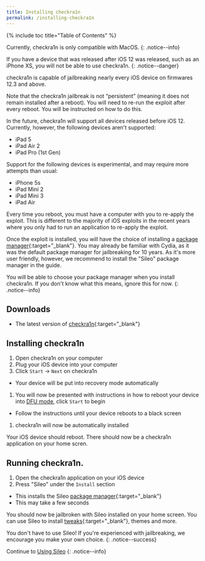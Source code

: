 ```yaml
---
title: Installing checkra1n
permalink: /installing-checkra1n
---
```


{% include toc title="Table of Contents" %}

Currently, checkra1n is only compatible with MacOS.
{: .notice--info}

If you have a device that was released after iOS 12 was released, such as an iPhone XS, you will not be able to use checkra1n.
{: .notice--danger}

checkra1n is capable of jailbreaking nearly every iOS device on firmwares 12.3 and above.

Note that the checkra1n jailbreak is not “persistent” (meaning it does not remain installed after a reboot). You will need to re-run the exploit after every reboot. You will be instructed on how to do this.

In the future, checkra1n will support all devices released before iOS 12. Currently, however, the following devices aren't supported:

  - iPad 5
  - iPad Air 2
  - iPad Pro (1st Gen)

Support for the following devices is experimental, and may require more attempts than usual:

  - iPhone 5s
  - iPad Mini 2
  - iPad Mini 3
  - iPad Air

Every time you reboot, you must have a computer with you to re-apply the exploit. This is different to the majority of iOS exploits in the recent years where you only had to run an application to re-apply the exploit.

Once the exploit is installed, you will have the choice of installing a [package manager](faq#package-manager){:target="_blank"}. You may already be familiar with Cydia, as it was the default package manager for jailbreaking for 10 years. As it's more user friendly, however, we recommend to install the "Sileo" package manager in the guide.

You will be able to choose your package manager when you install checkra1n. If you don't know what this means, ignore this for now.
{: .notice--info}

## Downloads

- The latest version of [checkra1n](https://checkra.in){:target="_blank"}

## Installing checkra1n

1. Open checkra1n on your computer
1. Plug your iOS device into your computer
1. Click `Start` -> `Next` on checkra1n
  - Your device will be put into recovery mode automatically
1. You will now be presented with instructions in how to reboot your device into [DFU mode](faq#dfu_mode), click `Start` to begin
  - Follow the instructions until your device reboots to a black screen
1. checkra1n will now be automatically installed

Your iOS device should reboot. There should now be a checkra1n application on your home scren.

## Running checkra1n.

1. Open the checkra1n application on your iOS device
1. Press "Sileo" under the `Install` section
  - This installs the Sileo [package manager](faq#package-manager){:target="_blank"}
  - This may take a few seconds

You should now be jailbroken with Sileo installed on your home screen. You can use Sileo to install [tweaks](faq#tweaks){:target="_blank"}, themes and more.

You don't have to use Sileo! If you're experienced with jailbreaking, we encourage you make your own choice.
{: .notice--success}

Continue to [Using Sileo](using-sileo)
{: .notice--info}
